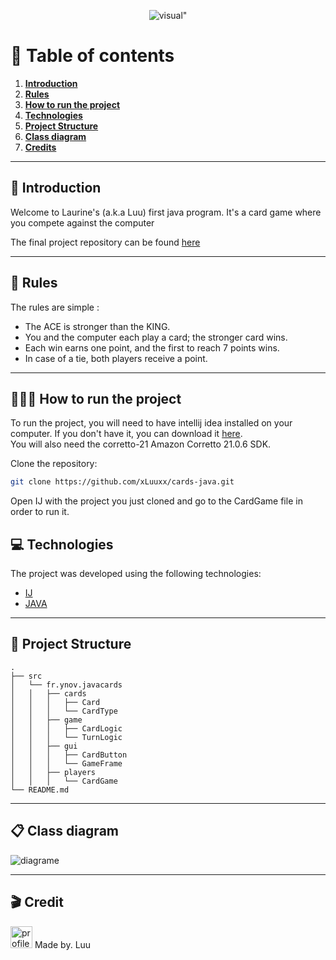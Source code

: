 <p align="center">
  <img src="https://github.com/user-attachments/assets/fa54c787-2ee4-45ee-930e-b342207386a6" title=visual">
 

# 📖 Table of contents

1. [**Introduction**](#-introduction)
2. [**Rules**](#-rules)
3. [**How to run the project**](#-how-to-run-the-project)
4. [**Technologies**](#-technologies)
5. [**Project Structure**](#-project-structure)
6. [**Class diagram**](#-class-diagram)
7. [**Credits**](#-credits)

---

## 🎤 Introduction

Welcome to Laurine's (a.k.a Luu) first java program. It's a card game where you compete against the computer


The final project repository can be found [here](https://github.com/xLuuxx/cards-java.git)

---

## 📜 Rules

The rules are simple : 
- The ACE is stronger than the KING.
- You and the computer each play a card; the stronger card wins.
- Each win earns one point, and the first to reach 7 points wins.
- In case of a tie, both players receive a point.

---

## 👩🏻‍💻 How to run the project

To run the project, you will need to have intellij idea installed on your computer. If you don't have it, you can download it [here](https://www.jetbrains.com/idea/).  
You will also need the corretto-21 Amazon Corretto 21.0.6 SDK.

Clone the repository:
```bash
git clone https://github.com/xLuuxx/cards-java.git
```
Open IJ with the project you just cloned and go to the CardGame file in order to run it.

## 💻 Technologies

The project was developed using the following technologies:
- [IJ](https://www.jetbrains.com/idea/)
- [JAVA](https://www.java.com/fr/)

---

## 📁 Project Structure

```
.
├── src
│   └── fr.ynov.javacards
│   │   ├── cards
│   │   │   ├── Card
│   │   │   └── CardType
│   │   ├── game
│   │   │   ├── CardLogic
│   │   │   └── TurnLogic
│   │   ├── gui
│   │   │   ├── CardButton
│   │   │   └── GameFrame
│   │   ├── players
│   │   │   └── CardGame
└── README.md
```

--- 
## 📋 Class diagram

![diagrame](https://github.com/user-attachments/assets/362c68ab-7c56-45eb-915e-25873ad5a327)

---

## 🎬 Credit
<p align="left">
  <img src="https://github.com/user-attachments/assets/56770402-82fa-45f0-8c4d-046167ec79fe" width="35" top="25" title=profile picture"> Made by. Luu 

